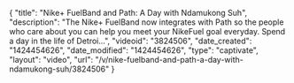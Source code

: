 {
    "title": "Nike+ FuelBand and Path: A Day with Ndamukong Suh",
    "description": "The Nike+ FuelBand now integrates with Path so the people who care about you can help you meet your NikeFuel goal everyday. Spend a day in the life of Detroi...",
    "videoid": "3824506",
    "date_created": "1424454626",
    "date_modified": "1424454626",
    "type": "captivate",
    "layout": "video",
    "url": "\/v\/nike-fuelband-and-path-a-day-with-ndamukong-suh\/3824506"
}